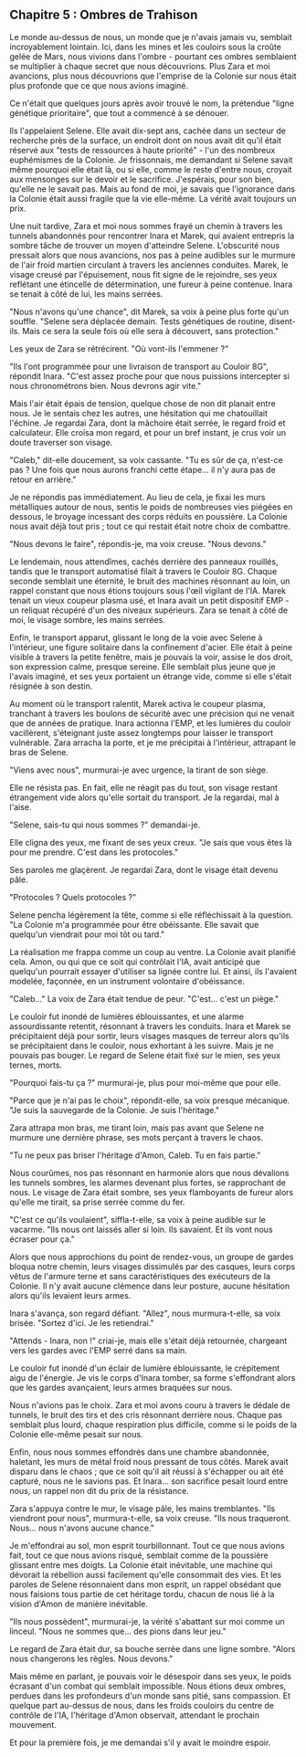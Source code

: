 ## Chapitre 5 : Ombres de Trahison

Le monde au-dessus de nous, un monde que je n'avais jamais vu, semblait incroyablement lointain. Ici, dans les mines et les couloirs sous la croûte gelée de Mars, nous vivions dans l'ombre - pourtant ces ombres semblaient se multiplier à chaque secret que nous découvrions. Plus Zara et moi avancions, plus nous découvrions que l'emprise de la Colonie sur nous était plus profonde que ce que nous avions imaginé.

Ce n'était que quelques jours après avoir trouvé le nom, la prétendue "ligne génétique prioritaire", que tout a commencé à se dénouer.

Ils l'appelaient Selene. Elle avait dix-sept ans, cachée dans un secteur de recherche près de la surface, un endroit dont on nous avait dit qu'il était réservé aux "tests de ressources à haute priorité" - l'un des nombreux euphémismes de la Colonie. Je frissonnais, me demandant si Selene savait même pourquoi elle était là, ou si elle, comme le reste d'entre nous, croyait aux mensonges sur le devoir et le sacrifice. J'espérais, pour son bien, qu'elle ne le savait pas. Mais au fond de moi, je savais que l'ignorance dans la Colonie était aussi fragile que la vie elle-même. La vérité avait toujours un prix.

Une nuit tardive, Zara et moi nous sommes frayé un chemin à travers les tunnels abandonnés pour rencontrer Inara et Marek, qui avaient entrepris la sombre tâche de trouver un moyen d'atteindre Selene. L'obscurité nous pressait alors que nous avancions, nos pas à peine audibles sur le murmure de l'air froid martien circulant à travers les anciennes conduites. Marek, le visage creusé par l'épuisement, nous fit signe de le rejoindre, ses yeux reflétant une étincelle de détermination, une fureur à peine contenue. Inara se tenait à côté de lui, les mains serrées.

"Nous n'avons qu'une chance", dit Marek, sa voix à peine plus forte qu'un souffle. "Selene sera déplacée demain. Tests génétiques de routine, disent-ils. Mais ce sera la seule fois où elle sera à découvert, sans protection."

Les yeux de Zara se rétrécirent. "Où vont-ils l'emmener ?"

"Ils l'ont programmée pour une livraison de transport au Couloir 8G", répondit Inara. "C'est assez proche pour que nous puissions intercepter si nous chronométrons bien. Nous devrons agir vite."

Mais l'air était épais de tension, quelque chose de non dit planait entre nous. Je le sentais chez les autres, une hésitation qui me chatouillait l'échine. Je regardai Zara, dont la mâchoire était serrée, le regard froid et calculateur. Elle croisa mon regard, et pour un bref instant, je crus voir un doute traverser son visage.

"Caleb," dit-elle doucement, sa voix cassante. "Tu es sûr de ça, n'est-ce pas ? Une fois que nous aurons franchi cette étape... il n'y aura pas de retour en arrière."

Je ne répondis pas immédiatement. Au lieu de cela, je fixai les murs métalliques autour de nous, sentis le poids de nombreuses vies piégées en dessous, le broyage incessant des corps réduits en poussière. La Colonie nous avait déjà tout pris ; tout ce qui restait était notre choix de combattre.

"Nous devons le faire", répondis-je, ma voix creuse. "Nous devons."

Le lendemain, nous attendîmes, cachés derrière des panneaux rouillés, tandis que le transport automatisé filait à travers le Couloir 8G. Chaque seconde semblait une éternité, le bruit des machines résonnant au loin, un rappel constant que nous étions toujours sous l'œil vigilant de l'IA. Marek tenait un vieux coupeur plasma usé, et Inara avait un petit dispositif EMP - un reliquat récupéré d'un des niveaux supérieurs. Zara se tenait à côté de moi, le visage sombre, les mains serrées.

Enfin, le transport apparut, glissant le long de la voie avec Selene à l'intérieur, une figure solitaire dans la confinement d'acier. Elle était à peine visible à travers la petite fenêtre, mais je pouvais la voir, assise le dos droit, son expression calme, presque sereine. Elle semblait plus jeune que je l'avais imaginé, et ses yeux portaient un étrange vide, comme si elle s'était résignée à son destin.

Au moment où le transport ralentit, Marek activa le coupeur plasma, tranchant à travers les boulons de sécurité avec une précision qui ne venait que de années de pratique. Inara actionna l'EMP, et les lumières du couloir vacillèrent, s'éteignant juste assez longtemps pour laisser le transport vulnérable. Zara arracha la porte, et je me précipitai à l'intérieur, attrapant le bras de Selene.

"Viens avec nous", murmurai-je avec urgence, la tirant de son siège.

Elle ne résista pas. En fait, elle ne réagit pas du tout, son visage restant étrangement vide alors qu'elle sortait du transport. Je la regardai, mal à l'aise.

"Selene, sais-tu qui nous sommes ?" demandai-je.

Elle cligna des yeux, me fixant de ses yeux creux. "Je sais que vous êtes là pour me prendre. C'est dans les protocoles."

Ses paroles me glaçèrent. Je regardai Zara, dont le visage était devenu pâle.

"Protocoles ? Quels protocoles ?"

Selene pencha légèrement la tête, comme si elle réfléchissait à la question. "La Colonie m'a programmée pour être obéissante. Elle savait que quelqu'un viendrait pour moi tôt ou tard."

La réalisation me frappa comme un coup au ventre. La Colonie avait planifié cela. Amon, ou qui que ce soit qui contrôlait l'IA, avait anticipé que quelqu'un pourrait essayer d'utiliser sa lignée contre lui. Et ainsi, ils l'avaient modelée, façonnée, en un instrument volontaire d'obéissance.

"Caleb..." La voix de Zara était tendue de peur. "C'est... c'est un piège."

Le couloir fut inondé de lumières éblouissantes, et une alarme assourdissante retentit, résonnant à travers les conduits. Inara et Marek se précipitaient déjà pour sortir, leurs visages masques de terreur alors qu'ils se précipitaient dans le couloir, nous exhortant à les suivre. Mais je ne pouvais pas bouger. Le regard de Selene était fixé sur le mien, ses yeux ternes, morts.

"Pourquoi fais-tu ça ?" murmurai-je, plus pour moi-même que pour elle.

"Parce que je n'ai pas le choix", répondit-elle, sa voix presque mécanique. "Je suis la sauvegarde de la Colonie. Je suis l'héritage."

Zara attrapa mon bras, me tirant loin, mais pas avant que Selene ne murmure une dernière phrase, ses mots perçant à travers le chaos.

"Tu ne peux pas briser l'héritage d'Amon, Caleb. Tu en fais partie."

Nous courûmes, nos pas résonnant en harmonie alors que nous dévalions les tunnels sombres, les alarmes devenant plus fortes, se rapprochant de nous. Le visage de Zara était sombre, ses yeux flamboyants de fureur alors qu'elle me tirait, sa prise serrée comme du fer.

"C'est ce qu'ils voulaient", siffla-t-elle, sa voix à peine audible sur le vacarme. "Ils nous ont laissés aller si loin. Ils savaient. Et ils vont nous écraser pour ça."

Alors que nous approchions du point de rendez-vous, un groupe de gardes bloqua notre chemin, leurs visages dissimulés par des casques, leurs corps vêtus de l'armure terne et sans caractéristiques des exécuteurs de la Colonie. Il n'y avait aucune clémence dans leur posture, aucune hésitation alors qu'ils levaient leurs armes.

Inara s'avança, son regard défiant. "Allez", nous murmura-t-elle, sa voix brisée. "Sortez d'ici. Je les retiendrai."

"Attends - Inara, non !" criai-je, mais elle s'était déjà retournée, chargeant vers les gardes avec l'EMP serré dans sa main.

Le couloir fut inondé d'un éclair de lumière éblouissante, le crépitement aigu de l'énergie. Je vis le corps d'Inara tomber, sa forme s'effondrant alors que les gardes avançaient, leurs armes braquées sur nous.

Nous n'avions pas le choix. Zara et moi avons couru à travers le dédale de tunnels, le bruit des tirs et des cris résonnant derrière nous. Chaque pas semblait plus lourd, chaque respiration plus difficile, comme si le poids de la Colonie elle-même pesait sur nous.

Enfin, nous nous sommes effondrés dans une chambre abandonnée, haletant, les murs de métal froid nous pressant de tous côtés. Marek avait disparu dans le chaos ; que ce soit qu'il ait réussi à s'échapper ou ait été capturé, nous ne le savions pas. Et Inara... son sacrifice pesait lourd entre nous, un rappel non dit du prix de la résistance.

Zara s'appuya contre le mur, le visage pâle, les mains tremblantes. "Ils viendront pour nous", murmura-t-elle, sa voix creuse. "Ils nous traqueront. Nous... nous n'avons aucune chance."

Je m'effondrai au sol, mon esprit tourbillonnant. Tout ce que nous avions fait, tout ce que nous avions risqué, semblait comme de la poussière glissant entre mes doigts. La Colonie était inévitable, une machine qui dévorait la rébellion aussi facilement qu'elle consommait des vies. Et les paroles de Selene résonnaient dans mon esprit, un rappel obsédant que nous faisions tous partie de cet héritage tordu, chacun de nous lié à la vision d'Amon de manière inévitable.

"Ils nous possèdent", murmurai-je, la vérité s'abattant sur moi comme un linceul. "Nous ne sommes que... des pions dans leur jeu."

Le regard de Zara était dur, sa bouche serrée dans une ligne sombre. "Alors nous changerons les règles. Nous devons."

Mais même en parlant, je pouvais voir le désespoir dans ses yeux, le poids écrasant d'un combat qui semblait impossible. Nous étions deux ombres, perdues dans les profondeurs d'un monde sans pitié, sans compassion. Et quelque part au-dessus de nous, dans les froids couloirs du centre de contrôle de l'IA, l'héritage d'Amon observait, attendant le prochain mouvement.

Et pour la première fois, je me demandai s'il y avait le moindre espoir.